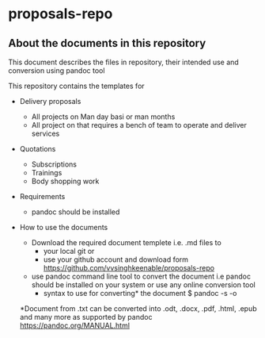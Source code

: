# proposals-repo
## About the documents in this repository
This document describes the files in repository, their intended use and conversion using pandoc tool

This repository contains the templates for 
- Delivery proposals
  - All projects on Man day basi or man months
  - All project on that requires a bench of team to operate and deliver services
  
- Quotations
  - Subscriptions
  - Trainings
  - Body shopping work 
  
- Requirements
  - pandoc should be installed

- How to use the documents
  - Download the required document templete i.e. .md files to 
    - your local git or 
    - use your github account and download form https://github.com/vvsinghkeenable/proposals-repo 
  - use pandoc command line tool to convert the document i.e pandoc should be installed on your system or use any online conversion tool
    - syntax to use for converting* the document
      $ pandoc -s <sourcedocument> -o <outputdocument>
  
  *Document from .txt can be converted into .odt, .docx, .pdf, .html, .epub and many more as supported by pandoc https://pandoc.org/MANUAL.html
